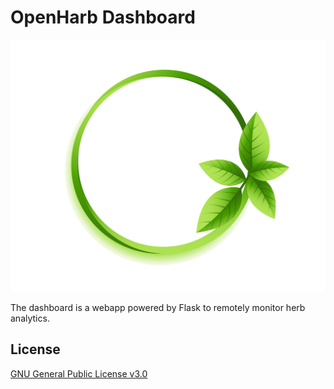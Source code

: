 # OpenHarb Dashboard

![img](/docs/img/icon.png)

The dashboard is a webapp powered by Flask to remotely monitor herb analytics.

## License
[GNU General Public License v3.0](/LICENSE)


